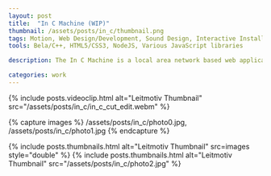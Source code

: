 ```yaml
---
layout: post
title:  "In C Machine (WIP)"
thumbnail: /assets/posts/in_c/thumbnail.png
tags: Motion, Web Design/Development, Sound Design, Interactive Installation
tools: Bela/C++, HTML5/CSS3, NodeJS, Various JavaScript libraries

description: The In C Machine is a local area network based web application that I am currently developing for my own leisure. It was originally planned for OCADU’s GradEX. It is based around Terry Riley’s minimalist composition/musical game ‘In C’, a classical piece in which an arbitrary number of players play through 53 looping phrases. After each repetition of a phrase, a player can decide whether they want to move onto the next phrase or stay on the current phrase and loop again. This results in huge wash harmony that all revolves around the tonal center of C. My goal for this project is to create a machine which would allow non-musicians to connect and play through this musical game together. To accomplish this, I built an entire web application from the ground up using a Bela which acted as a multi voice synthesizer and sequencer built specifically to play Terry Riley’s In C. Users could then access this backend by connecting to a WIFI router and going to a specified address in their browser. Currently, I’m trying to migrate this project onto better hardware.

categories: work
---
```


{% include posts.videoclip.html alt="Leitmotiv Thumbnail" src="/assets/posts/in_c/in_c_cut_edit.webm" %}

{% capture images %}
/assets/posts/in_c/photo0.jpg,
/assets/posts/in_c/photo1.jpg
{% endcapture %}

{% include posts.thumbnails.html alt="Leitmotiv Thumbnail" src=images style="double" %}
{% include posts.thumbnails.html alt="Leitmotiv Thumbnail" src="/assets/posts/in_c/photo2.jpg" %}
